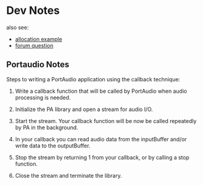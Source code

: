 # Dev Notes



also see:

- [allocation example](https://github.com/pure-data/pure-data/blob/master/src/x_text.c)
- [forum question](https://www.mail-archive.com/pd-dev@lists.iem.at/msg02689.html)




## Portaudio Notes

Steps to writing a PortAudio application using the callback technique:

1. Write a callback function that will be called by PortAudio when audio processing is needed.

2. Initialize the PA library and open a stream for audio I/O.

3. Start the stream. Your callback function will be now be called repeatedly by PA in the background.

4. In your callback you can read audio data from the inputBuffer and/or write data to the outputBuffer.

5. Stop the stream by returning 1 from your callback, or by calling a stop function.

6. Close the stream and terminate the library.
